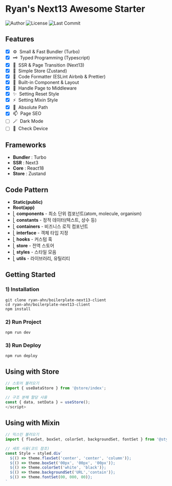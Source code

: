 # Ryan's Next13 Awesome Starter

![Author](https://img.shields.io/badge/Author-ryan-orange.svg)
![License](https://img.shields.io/badge/License-MIT-blue.svg)
![Last Commit](https://img.shields.io/github/last-commit/ryan-ahn/boilerplate-next13-client)

## Features
- [x] ⚙️&nbsp;&nbsp;Small & Fast Bundler (Turbo)
- [x] 🗝️&nbsp;&nbsp;Typed Programming (Typescript)
- [x] 🧩&nbsp;&nbsp;SSR & Page Transition (Next13)
- [x] 🕋&nbsp;&nbsp;Simple Store (Zustand)
- [x] 📙&nbsp;&nbsp;Code Formatter (ESLint Airbnb & Prettier)
- [x] 🧵&nbsp;&nbsp;Built-in Component & Layout
- [x] 🚰&nbsp;&nbsp;Handle Page to Middleware
- [x] ✨&nbsp;&nbsp;Setting Reset Style
- [x] ⚡️&nbsp;&nbsp;Setting Mixin Style
- [x] 📍&nbsp;&nbsp;Absolute Path
- [x] 📫&nbsp;&nbsp;Page SEO
- [ ] 🪄&nbsp;&nbsp;Dark Mode
- [ ] 📱&nbsp;&nbsp;Check Device

## Frameworks
- **Bundler** : Turbo
- **SSR** : Next3
- **Core** : React18
- **Store** : Zustand

## Code Pattern
- **Static(public)**
- **Root(app)** <br/>
- ⎣&nbsp;**components** - 최소 단위 컴포넌트(atom, molecule, organism) <br/>
- ⎣&nbsp;**constants** - 정적 데이터(텍스트, 상수 등) <br/>
- ⎣&nbsp;**containers** - 비즈니스 로직 컴포넌트 <br/>
- ⎣&nbsp;**interface** - 객체 타입 지정 <br/>
- ⎣&nbsp;**hooks** - 커스텀 훅 <br/>
- ⎣&nbsp;**store** - 전역 스토어 <br/>
- ⎣&nbsp;**styles** - 스타일 모음<br/>
- ⎣&nbsp;**utils** - 라이브러리, 유틸리티<br/>


## Getting Started
### 1) Installation
```shell
git clone ryan-ahn/boilerplate-next13-client
cd ryan-ahn/boilerplate-next13-client
npm install
```
### 2) Run Project
```shell
npm run dev
```
### 3) Run Deploy
```shell
npm run deploy
```

## Using with Store

```javascript
// 스토어 불러오기
import { useDataStore } from '@store/index';

// 구조 분해 할당 사용
const { data, setData } = useStore();
</script>
```

## Using with Mixin

```javascript
// 믹스인 불러오기
import { flexSet, boxSet, colorSet, backgroundSet, fontSet } from '@styles/mixin';

// 세트 사용(코드 참조)
const Style = styled.div`
  ${() => theme.flexSet('center', 'center', 'column')};
  ${() => theme.boxSet('00px', '00px', '00px')};
  ${() => theme.colorSet('white', 'black')};
  ${() => theme.backgroundSet('URL','contain')};
  ${() => theme.fontSet(00, 000, 00)};
`
```

